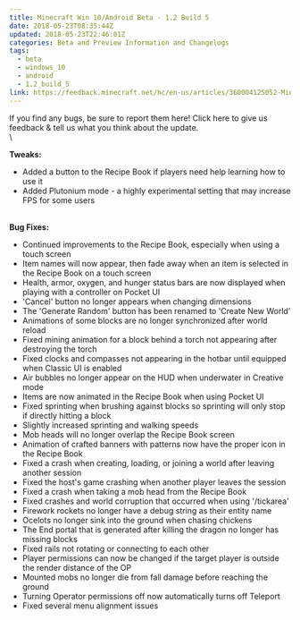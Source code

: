 ```yaml
---
title: Minecraft Win 10/Android Beta - 1.2 Build 5
date: 2018-05-23T08:35:44Z
updated: 2018-05-23T22:46:01Z
categories: Beta and Preview Information and Changelogs
tags:
  - beta
  - windows_10
  - android
  - 1.2_build_5
link: https://feedback.minecraft.net/hc/en-us/articles/360004125052-Minecraft-Win-10-Android-Beta-1-2-Build-5
---
```


If you find any bugs, be sure to report them here! Click here to give us feedback & tell us what you think about the update.\
\

**Tweaks:**

-   Added a button to the Recipe Book if players need help learning how to use it
-   Added Plutonium mode - a highly experimental setting that may increase FPS for some users

\
**Bug Fixes:**

-   Continued improvements to the Recipe Book, especially when using a touch screen
-   Item names will now appear, then fade away when an item is selected in the Recipe Book on a touch screen
-   Health, armor, oxygen, and hunger status bars are now displayed when playing with a controller on Pocket UI
-   \'Cancel\' button no longer appears when changing dimensions
-   The \'Generate Random\' button has been renamed to \'Create New World\'
-   Animations of some blocks are no longer synchronized after world reload
-   Fixed mining animation for a block behind a torch not appearing after destroying the torch
-   Fixed clocks and compasses not appearing in the hotbar until equipped when Classic UI is enabled
-   Air bubbles no longer appear on the HUD when underwater in Creative mode
-   Items are now animated in the Recipe Book when using Pocket UI
-   Fixed sprinting when brushing against blocks so sprinting will only stop if directly hitting a block
-   Slightly increased sprinting and walking speeds
-   Mob heads will no longer overlap the Recipe Book screen
-   Animation of crafted banners with patterns now have the proper icon in the Recipe Book
-   Fixed a crash when creating, loading, or joining a world after leaving another session
-   Fixed the host\'s game crashing when another player leaves the session
-   Fixed a crash when taking a mob head from the Recipe Book
-   Fixed crashes and world corruption that occurred when using \'/tickarea\'
-   Firework rockets no longer have a debug string as their entity name
-   Ocelots no longer sink into the ground when chasing chickens
-   The End portal that is generated after killing the dragon no longer has missing blocks
-   Fixed rails not rotating or connecting to each other
-   Player permissions can now be changed if the target player is outside the render distance of the OP
-   Mounted mobs no longer die from fall damage before reaching the ground
-   Turning Operator permissions off now automatically turns off Teleport
-   Fixed several menu alignment issues

<div>

 

</div>
